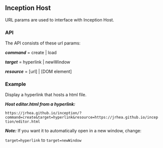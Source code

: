 ## Inception Host

URL params are used to interface with Inception Host.  

### API

The API consists of these url params:

***command*** = create | load 

***target*** = hyperlink | newWindow

***resource*** = [url] | [DOM element]

### Example

Display a hyperlink that hosts a html file.

***Host editor.html from a hyperlink:***

 `https://jrhea.github.io/inception/?command=create&target=hyperlink&resource=https://jrhea.github.io/inception/editor.html`
 

***Note:*** If you want it to automatically open in a new window, change: 

`target=hyperlink` to `target=newWindow`
